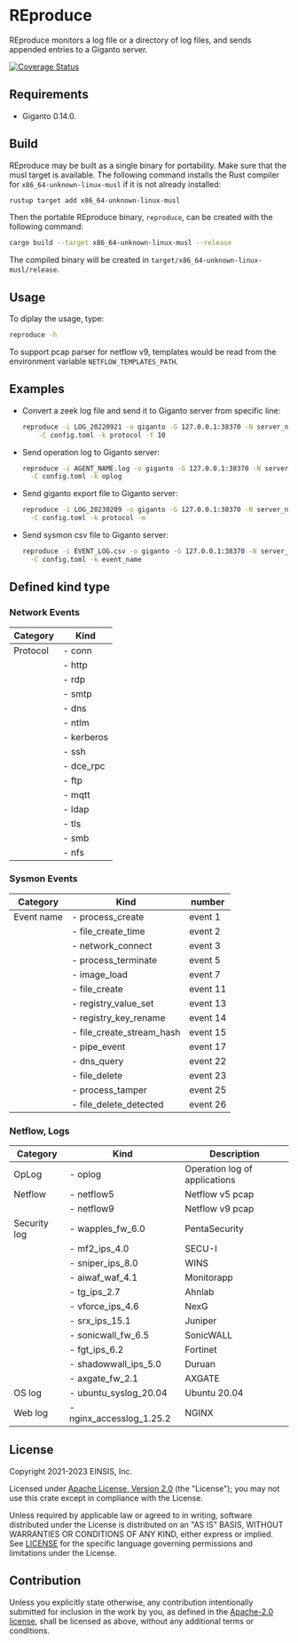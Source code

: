 # REproduce

REproduce monitors a log file or a directory of log files, and sends appended
entries to a Giganto server.

[![Coverage Status](https://codecov.io/gh/aicers/reproduce/branch/main/graph/badge.svg?token=2P7VSZ1KFV)](https://codecov.io/gh/aicers/reproduce)

## Requirements

* Giganto 0.14.0.

## Build

REproduce may be built as a single binary for portability. Make sure that the
musl target is available. The following command installs the Rust compiler for
`x86_64-unknown-linux-musl` if it is not already installed:

```sh
rustup target add x86_64-unknown-linux-musl
```

Then the portable REproduce binary, `reproduce`, can be created with the
following command:

```sh
cargo build --target x86_64-unknown-linux-musl --release
```

The compiled binary will be created in
`target/x86_64-unknown-linux-musl/release`.

## Usage

To diplay the usage, type:

```sh
reproduce -h
```

To support pcap parser for netflow v9, templates would be read from
the environment variable `NETFLOW_TEMPLATES_PATH`.

## Examples

* Convert a zeek log file and send it to Giganto server from specific line:

  ```sh
  reproduce -i LOG_20220921 -o giganto -G 127.0.0.1:38370 -N server_name \
      -C config.toml -k protocol -f 10
  ```

* Send operation log to Giganto server:

  ```sh
  reproduce -i AGENT_NAME.log -o giganto -G 127.0.0.1:38370 -N server_name \
    -C config.toml -k oplog
  ```

* Send giganto export file to Giganto server:

  ```sh
  reproduce -i LOG_20230209 -o giganto -G 127.0.0.1:38370 -N server_name \
    -C config.toml -k protocol -m
  ```

* Send sysmon csv file to Giganto server:

  ```sh
  reproduce -i EVENT_LOG.csv -o giganto -G 127.0.0.1:38370 -N server_name \
    -C config.toml -k event_name
  ```

## Defined kind type

### Network Events

| Category | Kind |
| --- | --- |
| Protocol | - conn |
|| - http |
|| - rdp |
|| - smtp |
|| - dns |
|| - ntlm |
|| - kerberos |
|| - ssh |
|| - dce_rpc |
|| - ftp |
|| - mqtt |
|| - ldap |
|| - tls |
|| - smb |
|| - nfs |

### Sysmon Events

| Category | Kind | number |
| --- | --- | --- |
| Event name | - process_create | event 1 |
|| - file_create_time | event 2 |
|| - network_connect | event 3 |
|| - process_terminate | event 5 |
|| - image_load | event 7 |
|| - file_create | event 11 |
|| - registry_value_set | event 13 |
|| - registry_key_rename | event 14 |
|| - file_create_stream_hash | event 15 |
|| - pipe_event | event 17 |
|| - dns_query | event 22 |
|| - file_delete | event 23 |
|| - process_tamper | event 25 |
|| - file_delete_detected | event 26 |

### Netflow, Logs

| Category | Kind | Description |
| --- | --- | --- |
| OpLog | - oplog | Operation log of applications |
| Netflow | - netflow5 | Netflow v5 pcap |
|| - netflow9 | Netflow v9 pcap |
| Security log | - wapples_fw_6.0 | PentaSecurity |
|| - mf2_ips_4.0 | SECU-I |
|| - sniper_ips_8.0 | WINS |
|| - aiwaf_waf_4.1 | Monitorapp |
|| - tg_ips_2.7 | Ahnlab |
|| - vforce_ips_4.6 | NexG |
|| - srx_ips_15.1 | Juniper |
|| - sonicwall_fw_6.5 | SonicWALL |
|| - fgt_ips_6.2 | Fortinet |
|| - shadowwall_ips_5.0 | Duruan |
|| - axgate_fw_2.1 | AXGATE |
| OS log | - ubuntu_syslog_20.04 | Ubuntu 20.04 |
| Web log | - nginx_accesslog_1.25.2 | NGINX |

## License

Copyright 2021-2023 EINSIS, Inc.

Licensed under [Apache License, Version 2.0][apache-license] (the "License");
you may not use this crate except in compliance with the License.

Unless required by applicable law or agreed to in writing, software distributed
under the License is distributed on an "AS IS" BASIS, WITHOUT WARRANTIES OR
CONDITIONS OF ANY KIND, either express or implied. See [LICENSE](LICENSE) for
the specific language governing permissions and limitations under the License.

## Contribution

Unless you explicitly state otherwise, any contribution intentionally submitted
for inclusion in the work by you, as defined in the [Apache-2.0
license][apache-license], shall be licensed as above, without any additional
terms or conditions.

[apache-license]: http://www.apache.org/licenses/LICENSE-2.0
